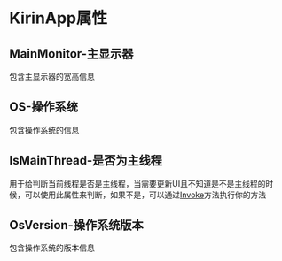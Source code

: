 # KirinApp属性

## MainMonitor-主显示器
包含主显示器的宽高信息

## OS-操作系统
包含操作系统的信息

## IsMainThread-是否为主线程
用于给判断当前线程是否是主线程，当需要更新UI且不知道是不是主线程的时候，可以使用此属性来判断，如果不是，可以通过[Invoke](/window.html#invoke)方法执行你的方法

## OsVersion-操作系统版本
包含操作系统的版本信息